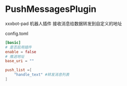 # PushMessagesPlugin
xxxbot-pad 机器人插件 接收消息给数据转发到自定义的地址

config.toml
```toml
[basic]
# 是否启用插件
enable = false
# 推送地址
base_uri = ""

push_list =[
    "handle_text" #转发消息列表
]